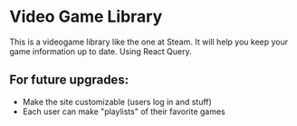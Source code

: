 # Video Game Library
This is a videogame library like the one at Steam.
It will help you keep your game information up to date.
Using React Query.

## For future upgrades:
- Make the site customizable (users log in and stuff)
- Each user can make "playlists" of their favorite games

